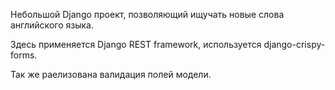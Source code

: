 Небольшой Django проект, позволяющий ищучать новые слова английского языка.

Здесь применяется Django REST framework, используется django-crispy-forms.

Так же раелизована валидация полей модели.
